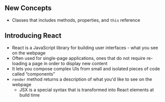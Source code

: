 ## New Concepts
- Classes that includes methods, properties, and `this` reference

## Introducing React 
- React is a JavaScript library for building user interfaces - what you see on the webpage
- Often used for single-page applications, ones that do not require re-loading a page in order to display new content
- It lets you compose complex UIs from small and isolated pieces of code called “components”
- `render` method returns a description of what you'd like to see on the webpage
	* JSX is a special syntax that is transformed into React elements at build time

